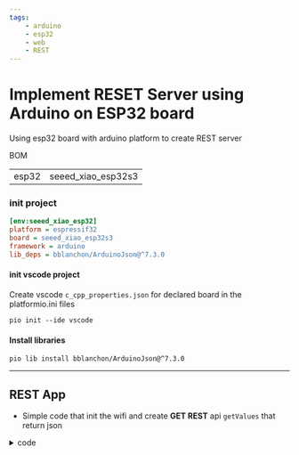 ```yaml
---
tags:
    - arduino
    - esp32
    - web
    - REST
---
```


# Implement RESET Server using Arduino on ESP32 board

Using esp32 board with arduino platform to create REST server

BOM

|   |   |
|---|---|
| esp32  | seeed_xiao_esp32s3  |




### init project

```ini
[env:seeed_xiao_esp32]
platform = espressif32
board = seeed_xiao_esp32s3
framework = arduino
lib_deps = bblanchon/ArduinoJson@^7.3.0
```

#### init vscode project 
Create vscode `c_cpp_properties.json` for declared board in the platformio.ini files

```
pio init --ide vscode
```

#### Install libraries

```
pio lib install bblanchon/ArduinoJson@^7.3.0
```

---

## REST App

- Simple code that init the wifi and create **GET REST** api `getValues` that return json


<details><summary>code</summary>
```cpp
#include <Arduino.h>
#include <WiFi.h>
#include <WebServer.h>
#include <ArduinoJson.h>

#pragma region consts
const char* ssid = "xxx";
const char* password = "xxxx";
#pragma endregion

#pragma region globals
WebServer server(80);
StaticJsonDocument<1024> jsonDocument;
char buffer[1024];
#pragma endregion

#pragma region REST API
void getValues(){
  Serial.println("get all values");
  jsonDocument.clear();
	jsonDocument["name"] = "hello";
  serializeJson(jsonDocument, buffer);
	server.send(200, "application/json", buffer);
}
void setupApi() {
  server.on("/getValues", getValues);
  // server.on("/setStatus", HTTP_POST, handlePost);
 
  // start server
  server.begin();
}

#pragma endregion REST API

#pragma region init
void initWiFi() {
  WiFi.mode(WIFI_STA);
  WiFi.begin(ssid, password);
  Serial.print("Connecting to WiFi ..");
  while (WiFi.status() != WL_CONNECTED) {
    Serial.println(".!");
    delay(1000);
  }
  Serial.println(WiFi.localIP());

}
#pragma endregion

void setup() {
  Serial.begin(115200);
  initWiFi();
  Serial.print("RRSI: ");
  Serial.println(WiFi.RSSI());
  setupApi();
}

void loop() {
  server.handleClient();
}
```
</details>

### build and upload

```bash
# build
pio run

# upload
pio run --target upload
```


### usage

```
http://10.100.102.24/getValues
```

---

### Add POST

<details><summary>Post</summary>

```cpp
void handlePost() {
  if (server.hasArg("plain")) {  // Check if there is a body
      String message = server.arg("plain");  // Get POST body
      deserializeJson(jsonDocument, message);
      Serial.println("Received POST Data: " + message);
      Serial.println("Received json Data: " + String((const char*)jsonDocument["cmd"]));
      server.send(HTTP_OK, CONTENT_TYPE, "{\"status\":\"success\"}");
  } else {
      server.send(HTTP_ERROR, "text/plain", "Bad Request");
  }
}

void setupApi() {
    server.on("/getValues", getValues);
    server.on("/setStatus", HTTP_POST, handlePost);

    server.begin();
}
```

</details>


#### usage

```bash
curl -X POST http://10.100.102.24/setStatus \
     -H "Content-Type: application/json" \
     -d '{"cmd": "value"}'

# result
{"status":"success"}(venv)
```

---

## Reference
- [ESP32 Useful Wi-Fi Library Functions ](https://randomnerdtutorials.com/esp32-useful-wi-fi-functions-arduino/)
- [How to build a REST API server with ESP32user](https://www.techrm.com/how-to-build-a-rest-api-server-with-esp32/)